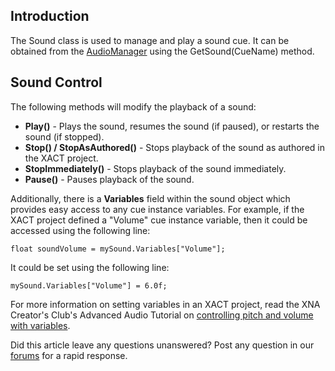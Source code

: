 ## Introduction

The Sound class is used to manage and play a sound cue. It can be obtained from the [AudioManager](/frb/docs/index.php?title=FlatRedBall.Audio.AudioManager "FlatRedBall.Audio.AudioManager") using the GetSound(CueName) method.

## Sound Control

The following methods will modify the playback of a sound:

-   **Play()** - Plays the sound, resumes the sound (if paused), or restarts the sound (if stopped).
-   **Stop() / StopAsAuthored()** - Stops playback of the sound as authored in the XACT project.
-   **StopImmediately()** - Stops playback of the sound immediately.
-   **Pause()** - Pauses playback of the sound.

Additionally, there is a **Variables** field within the sound object which provides easy access to any cue instance variables. For example, if the XACT project defined a "Volume" cue instance variable, then it could be accessed using the following line:

    float soundVolume = mySound.Variables["Volume"];

It could be set using the following line:

    mySound.Variables["Volume"] = 6.0f;

For more information on setting variables in an XACT project, read the XNA Creator's Club's Advanced Audio Tutorial on [controlling pitch and volume with variables](http://creators.xna.com/Headlines/tutorialscol1/archive/2007/04/26/Advanced-Audio-Tutorial-1_3A00_-Controlling-Pitch-and-Volume-with-Variables.aspx).

Did this article leave any questions unanswered? Post any question in our [forums](/frb/forum.md) for a rapid response.
